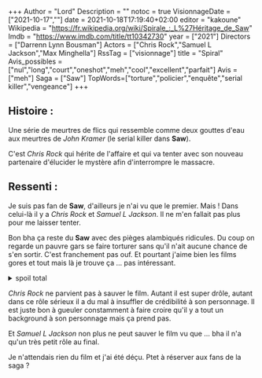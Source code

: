 +++
Author = "Lord"
Description = ""
notoc = true
VisionnageDate = ["2021-10-17",""]
date = 2021-10-18T17:19:40+02:00
editor = "kakoune"
Wikipedia = "https://fr.wikipedia.org/wiki/Spirale_:_L%27Héritage_de_Saw"
Imdb = "https://www.imdb.com/title/tt10342730"
year = ["2021"]
Directors = ["Darrenn Lynn Bousman"]
Actors = ["Chris Rock","Samuel L Jackson","Max Minghella"]
RssTag = ["visionnage"]
title = "Spiral"
Avis_possibles = ["nul","long","court","oneshot","meh","cool","excellent","parfait"]
Avis = ["meh"] 
Saga = ["Saw"]
TopWords=["torture","policier","enquête","serial killer","vengeance"]
+++
## Histoire :
Une série de meurtres de flics qui ressemble comme deux gouttes d'eau aux meurtres de *John Kramer* (le serial killer dans **Saw**).

C'est *Chris Rock* qui hérite de l'affaire et qui va tenter avec son nouveau partenaire d'élucider le mystère afin d'interrompre le massacre.

## Ressenti :
Je suis pas fan de **Saw**, d'ailleurs je n'ai vu que le premier.
Mais !
Dans celui-là il y a *Chris Rock* et *Samuel L Jackson*.
Il ne m'en fallait pas plus pour me laisser tenter.

Bon bha ça reste du **Saw** avec des pièges alambiqués ridicules.
Du coup on regarde un pauvre gars se faire torturer sans qu'il n'ait aucune chance de s'en sortir.
C'est franchement pas ouf.
Et pourtant j'aime bien les films gores et tout mais là je trouve ça … pas intéressant.

<details><summary>spoil total</summary>

Franchement, le film dévoile très vite sa structure.
Un flic disparait, le spectateur voit la scène de torture qui mène à la mort.
Puis ellipse on suit le flic qui découvre le truc et hop.

Le film suit ce schéma tout le temps sauf une fois avec un personnage.
Du coup forcément, on se doute que CE personnage n'est en fait pas mort et qu'il est donc sacrément suspect.

Mais même avant ce montage qui dévoile le tueur, on a tellement d'indice auparavant que c'est le mec est louche que bon…

Et le fait de ne plus avoir la surprise et de ne pas être emballé par cette débauche de faux-sadisme enlève toute saveur au film.
</details>

*Chris Rock* ne parvient pas à sauver le film.
Autant il est super drôle, autant dans ce rôle sérieux il a du mal à insuffler de crédibilité à son personnage.
Il est juste bon à gueuler constamment à faire croire qu'il y a tout un background à son personnage mais ça prend pas.

Et *Samuel L Jackson* non plus ne peut sauver le film vu que … bha il n'a qu'un très petit rôle au final.

Je n'attendais rien du film et j'ai été déçu.
Ptet à réserver aux fans de la saga ?
